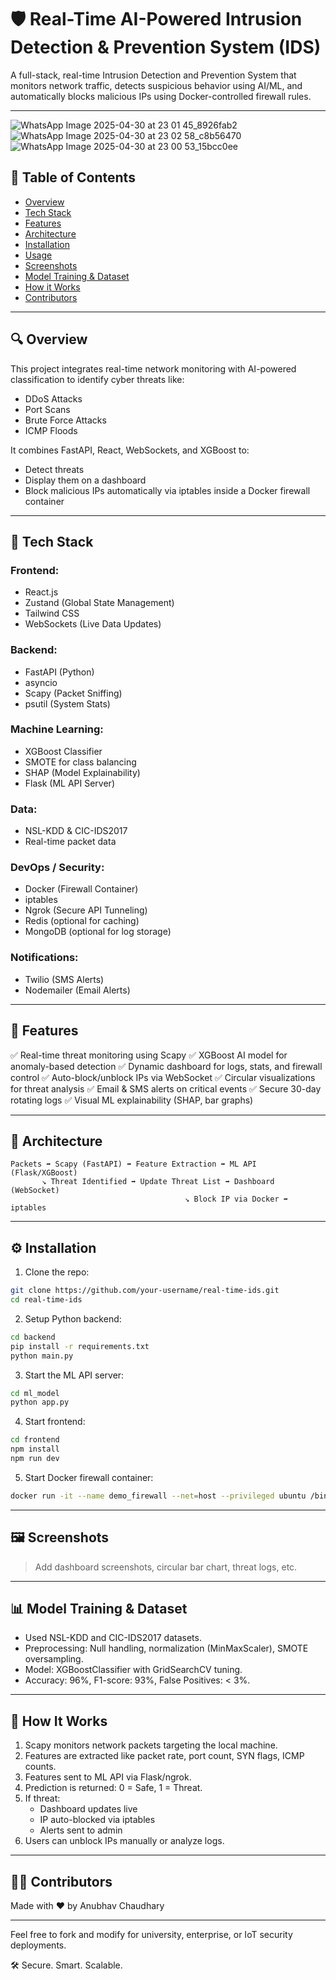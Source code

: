 # 🛡️ Real-Time AI-Powered Intrusion Detection & Prevention System (IDS)

A full-stack, real-time Intrusion Detection and Prevention System that monitors network traffic, detects suspicious behavior using AI/ML, and automatically blocks malicious IPs using Docker-controlled firewall rules.

---
![WhatsApp Image 2025-04-30 at 23 01 45_8926fab2](https://github.com/user-attachments/assets/4ee63c0f-57b4-4fbc-9e09-ba1c07669b6b)
![WhatsApp Image 2025-04-30 at 23 02 58_c8b56470](https://github.com/user-attachments/assets/f5be1b82-3663-4cf2-afd3-21f306fe2e8e)
![WhatsApp Image 2025-04-30 at 23 00 53_15bcc0ee](https://github.com/user-attachments/assets/87012097-0986-4850-84fb-d92f56fc38b6)


## 📌 Table of Contents
- [Overview](#overview)
- [Tech Stack](#tech-stack)
- [Features](#features)
- [Architecture](#architecture)
- [Installation](#installation)
- [Usage](#usage)
- [Screenshots](#screenshots)
- [Model Training & Dataset](#model-training--dataset)
- [How it Works](#how-it-works)
- [Contributors](#contributors)

---

## 🔍 Overview
This project integrates real-time network monitoring with AI-powered classification to identify cyber threats like:
- DDoS Attacks
- Port Scans
- Brute Force Attacks
- ICMP Floods

It combines FastAPI, React, WebSockets, and XGBoost to:
- Detect threats
- Display them on a dashboard
- Block malicious IPs automatically via iptables inside a Docker firewall container

---

## 🚀 Tech Stack

### Frontend:
- React.js
- Zustand (Global State Management)
- Tailwind CSS
- WebSockets (Live Data Updates)

### Backend:
- FastAPI (Python)
- asyncio
- Scapy (Packet Sniffing)
- psutil (System Stats)

### Machine Learning:
- XGBoost Classifier
- SMOTE for class balancing
- SHAP (Model Explainability)
- Flask (ML API Server)

### Data:
- NSL-KDD & CIC-IDS2017
- Real-time packet data

### DevOps / Security:
- Docker (Firewall Container)
- iptables
- Ngrok (Secure API Tunneling)
- Redis (optional for caching)
- MongoDB (optional for log storage)

### Notifications:
- Twilio (SMS Alerts)
- Nodemailer (Email Alerts)

---

## 🔧 Features

✅ Real-time threat monitoring using Scapy
✅ XGBoost AI model for anomaly-based detection
✅ Dynamic dashboard for logs, stats, and firewall control
✅ Auto-block/unblock IPs via WebSocket
✅ Circular visualizations for threat analysis
✅ Email & SMS alerts on critical events
✅ Secure 30-day rotating logs
✅ Visual ML explainability (SHAP, bar graphs)

---

## 🧠 Architecture

```
Packets ➡️ Scapy (FastAPI) ➡️ Feature Extraction ➡️ ML API (Flask/XGBoost)
       ↘ Threat Identified ➡ Update Threat List ➡ Dashboard (WebSocket)
                                       ↘ Block IP via Docker ➡ iptables
```

---

## ⚙️ Installation

1. Clone the repo:
```bash
git clone https://github.com/your-username/real-time-ids.git
cd real-time-ids
```

2. Setup Python backend:
```bash
cd backend
pip install -r requirements.txt
python main.py
```

3. Start the ML API server:
```bash
cd ml_model
python app.py
```

4. Start frontend:
```bash
cd frontend
npm install
npm run dev
```

5. Start Docker firewall container:
```bash
docker run -it --name demo_firewall --net=host --privileged ubuntu /bin/bash
```

---

## 🖼️ Screenshots

> Add dashboard screenshots, circular bar chart, threat logs, etc.

---

## 📊 Model Training & Dataset
- Used NSL-KDD and CIC-IDS2017 datasets.
- Preprocessing: Null handling, normalization (MinMaxScaler), SMOTE oversampling.
- Model: XGBoostClassifier with GridSearchCV tuning.
- Accuracy: 96%, F1-score: 93%, False Positives: < 3%.

---

## 🔄 How It Works

1. Scapy monitors network packets targeting the local machine.
2. Features are extracted like packet rate, port count, SYN flags, ICMP counts.
3. Features sent to ML API via Flask/ngrok.
4. Prediction is returned: 0 = Safe, 1 = Threat.
5. If threat:
   - Dashboard updates live
   - IP auto-blocked via iptables
   - Alerts sent to admin
6. Users can unblock IPs manually or analyze logs.

---

## 👨‍💻 Contributors

Made with ❤️ by Anubhav Chaudhary

---

Feel free to fork and modify for university, enterprise, or IoT security deployments.

🛠️ Secure. Smart. Scalable.
